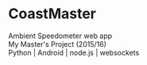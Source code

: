 # CoastMaster

Ambient Speedometer web app <br />
My Master's Project (2015/16) <br />
Python | Android | node.js | websockets
